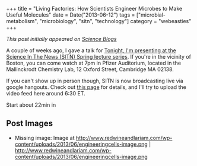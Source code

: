 +++
title = "Living Factories: How Scientists Engineer Microbes to Make Useful Molecules"
date = Date("2013-06-12")
tags = ["microbial-metabolism", "microbiology", "sitn", "technology"]
category = "webeasties"
+++

_This post initially appeared on [Science Blogs](http://scienceblogs.com/webeasties)_

A couple of weeks ago, I gave a talk for [
Tonight, I'm presenting at the Science In The News (SITN) ](http://sitn.hms.harvard.edu/)[Spring lecture series](http://sitn.hms.harvard.edu/spring-seminars/). If you're in the vicinity of Boston, you can come watch at 7pm in Pfizer Auditorium, located in the Mallinckrodt Chemistry Lab, 12 Oxford Street, Cambridge MA 02138.

If you can't show up in person though, SITN is now broadcasting live via google hangouts. Check out [this page](http://sitn.hms.harvard.edu/sitn-live/) for details, and I'll try to upload the video feed here around 6:30 ET.

Start about 22min in
 

      
  

 ## Post Images

- Missing image: Image at http://www.redwineandlariam.com/wp-content/uploads/2013/06/engineeringcells-image.png | http://www.redwineandlariam.com/wp-content/uploads/2013/06/engineeringcells-image.png

